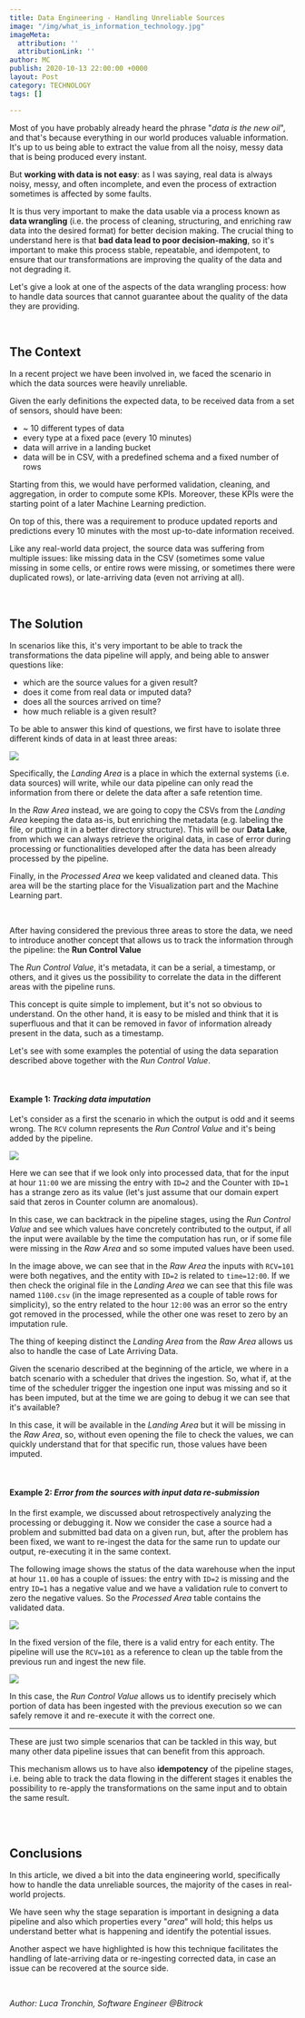 ```yaml
---
title: Data Engineering - Handling Unreliable Sources
image: "/img/what_is_information_technology.jpg"
imageMeta:
  attribution: ''
  attributionLink: ''
author: MC
publish: 2020-10-13 22:00:00 +0000
layout: Post
category: TECHNOLOGY
tags: []

---
```

Most of you have probably already heard the phrase "_data is the new oil_", and that's because everything in our world produces valuable information. It's up to us being able to extract the value from all the noisy, messy data that is being produced every instant.

But **working with data is not easy**: as I was saying, real data is always noisy, messy, and often incomplete, and even the process of extraction sometimes is affected by some faults.

It is thus very important to make the data usable via a process known as **data wrangling** (i.e. the process of cleaning, structuring, and enriching raw data into the desired format) for better decision making. The crucial thing to understand here is that **bad data lead to poor decision-making**, so it's important to make this process stable, repeatable, and idempotent, to ensure that our transformations are improving the quality of the data and not degrading it.

Let's give a look at one of the aspects of the data wrangling process: how to handle data sources that cannot guarantee about the quality of the data they are providing.

<br />

## The Context

In a recent project we have been involved in, we faced the scenario in which the data sources were heavily unreliable.

Given the early definitions the expected data, to be received data from a set of sensors, should have been:

* \~ 10 different types of data
* every type at a fixed pace (every 10 minutes)
* data will arrive in a landing bucket
* data will be in CSV, with a predefined schema and a fixed number of rows

Starting from this, we would have performed validation, cleaning, and aggregation, in order to compute some KPIs.
Moreover, these KPIs were the starting point of a later Machine Learning prediction.

On top of this, there was a requirement to produce updated reports and predictions every 10 minutes with the most up-to-date information received.

Like any real-world data project, the source data was suffering from multiple issues: like missing data in the CSV (sometimes some value missing in some cells, or entire rows were missing, or sometimes there were duplicated rows), or late-arriving data (even not arriving at all).

<br />

## The Solution

In scenarios like this, it's very important to be able to track the transformations the data pipeline will apply, and being able to answer questions like:

* which are the source values for a given result?
* does it come from real data or imputed data?
* does all the sources arrived on time?
* how much reliable is a given result?

To be able to answer this kind of questions, we first have to isolate three different kinds of data in at least three areas:

![](/img/schermata-2020-10-13-alle-11-04-46.png)

Specifically, the _Landing Area_ is a place in which the external systems (i.e. data sources) will write, while our data pipeline can only read the information from there or delete the data after a safe retention time.

In the _Raw Area_ instead, we are going to copy the CSVs from the _Landing Area_ keeping the data as-is, but enriching the metadata (e.g. labeling the file, or putting it in a better directory structure). This will be our **Data Lake**, from which we can always retrieve the original data, in case of error during processing or functionalities developed after the data has been already processed by the pipeline.

Finally, in the _Processed Area_ we keep validated and cleaned data. This area will be the starting place for the Visualization part and the Machine Learning part.

<br />

After having considered the previous three areas to store the data, we need to introduce another concept that allows us to track the information through the pipeline: the **Run Control Value**

The _Run Control Value_, it's metadata, it can be a serial, a timestamp, or others, and it gives us the possibility to correlate the data in the different areas with the pipeline runs.

This concept is quite simple to implement, but it's not so obvious to understand. On the other hand, it is easy to be misled and think that it is superfluous and that it can be removed in favor of information already present in the data, such as a timestamp.

Let's see with some examples the potential of using the data separation described above together with the _Run Control Value_.

<br />

#### Example 1: _Tracking data imputation_

Let's consider as a first the scenario in which the output is odd and it seems wrong.  The `RCV` column represents the _Run Control Value_ and it's being added by the pipeline.

![](/img/de_bs_example_1_img_1-d8fdbf56.png)

Here we can see that if we look only into processed data, that for the input at hour `11:00` we are missing the entry with `ID=2` and the Counter with `ID=1` has a strange zero as its value (let's just assume that our domain expert said that zeros in Counter column are anomalous).

In this case, we can backtrack in the pipeline stages, using the _Run Control Value_ and see which values have concretely contributed to the output, if all the input were available by the time the computation has run, or if some file were missing in the _Raw Area_ and so some imputed values have been used.

In the image above, we can see that in the _Raw Area_ the inputs with `RCV=101` were both negatives, and the entity with `ID=2` is related to `time=12:00`. If we then check the original file in the _Landing Area_ we can see that this file was named `1100.csv` (in the image represented as a couple of table rows for simplicity), so the entry related to the hour `12:00` was an error so the entry got removed in the processed, while the other one was reset to zero by an imputation rule.

The thing of keeping distinct the _Landing Area_ from the _Raw Area_ allows us also to handle the case of Late Arriving Data.

Given the scenario described at the beginning of the article, we where in a batch scenario with a scheduler that drives the ingestion. So, what if, at the time of the scheduler trigger the ingestion one input was missing and so it has been imputed, but at the time we are going to debug it we can see that it's available?

In this case, it will be available in the _Landing Area_ but it will be missing in the _Raw Area_, so, without even opening the file to check the values, we can quickly understand that for that specific run, those values have been imputed.

<br />

#### Example 2: _Error from the sources with input data re-submission_

In the first example, we discussed about retrospectively analyzing the processing or debugging it. Now we consider the case a source had a problem and submitted bad data on a given run, but, after the problem has been fixed, we want to re-ingest the data for the same run to update our output, re-executing it in the same context.

The following image shows the status of the data warehouse when the input at hour `11.00` has a couple of issues: the entry with `ID=2` is missing and the entry `ID=1` has a negative value and we have a validation rule to convert to zero the negative values. So the _Processed Area_ table contains the validated data.

![](/img/de_bs_example_2_img_1-bb498020.png)

In the fixed version of the file, there is a valid entry for each entity. The pipeline will use the `RCV=101` as a reference to clean up the table from the previous run and ingest the new file.

![](/img/de_bs_example_2_img_2-9bdc205e.png)

In this case, the _Run Control Value_ allows us to identify precisely which portion of data has been ingested with the previous execution so we can safely remove it and re-execute it with the correct one.

***

These are just two simple scenarios that can be tackled in this way, but many other data pipeline issues that can benefit from this approach.

This mechanism allows us to have also **idempotency** of the pipeline stages, i.e. being able to track the data flowing in the different stages it enables the possibility to re-apply the transformations on the same input and to obtain the same result.

<br />

<br />

## Conclusions

In this article, we dived a bit into the data engineering world, specifically how to handle the data unreliable sources, the majority of the cases in real-world projects.

We have seen why the stage separation is important in designing a data pipeline and also which properties every "_area_" will hold; this helps us  understand better what is happening and identify the potential issues.

Another aspect we have highlighted is how this technique facilitates the handling of late-arriving data or re-ingesting corrected data, in case an issue can be recovered at the source side.

<br />

_Author: Luca Tronchin, Software Engineer @Bitrock_